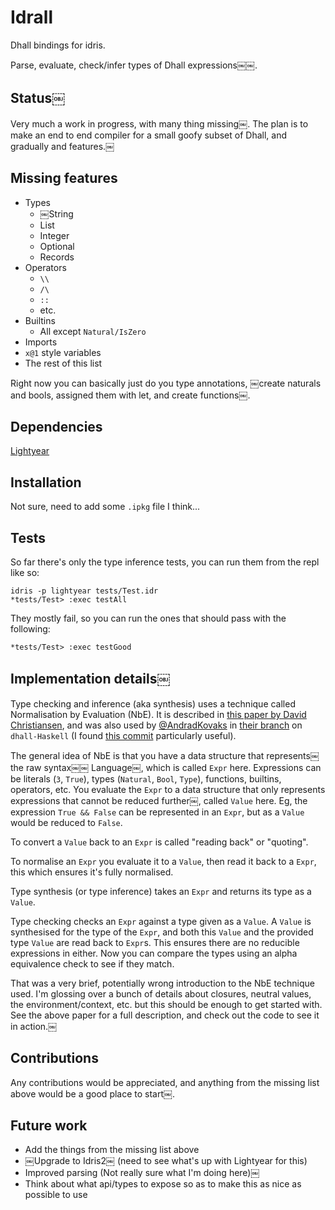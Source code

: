 # Idrall

Dhall bindings for idris.

Parse, evaluate, check/infer types of Dhall expressions￼￼.

## Status￼

Very much a work in progress, with many thing missing￼. The plan is to make an end to end compiler for a small goofy subset of Dhall, and gradually and features.￼

## Missing features

- Types
  - ￼String
  - List
  - Integer
  - Optional
  - Records
- Operators
  - `\\`
  - `/\`
  - `::`
  - etc.
- Builtins
  - All except `Natural/IsZero`
- Imports
- `x@1` style variables
- The rest of this list

Right now you can basically just do you type annotations, ￼create naturals and bools, assigned them with let, and create functions￼.

## Dependencies

[Lightyear](https://github.com/ziman/lightyear)

## Installation

Not sure, need to add some `.ipkg` file I think...

## Tests

So far there's only the type inference tests, you can run them from the repl like so:

```
idris -p lightyear tests/Test.idr
*tests/Test> :exec testAll
```

They mostly fail, so you can run the ones that should pass with the following:

```
*tests/Test> :exec testGood
```

## Implementation details￼

Type checking and inference (aka synthesis) uses a technique called Normalisation by Evaluation (NbE). It is described in [this paper by David Christiansen](http://davidchristiansen.dk/tutorials/implementing-types-hs.pdf), and was also used by [@AndradKovaks](https://github.com/AndrasKovacs) in [their branch](https://github.com/dhall-lang/dhall-haskell/commits/nbe-elaboration) on `dhall-Haskell` (I found [this commit](https://github.com/dhall-lang/dhall-haskell/commit/627a6cdea0170336ff08de34851d8bdf5180571d) particularly useful).

The general idea of NbE is that you have a data structure that represents￼ the raw syntax￼￼ Language￼, which is called `Expr` here. Expressions can be literals (`3`, `True`), types (`Natural`, `Bool`, `Type`), functions, builtins, operators, etc. You evaluate the `Expr` to a data structure that only represents expressions that cannot be reduced further￼, called `Value` here. Eg, the expression `True && False` can be represented in an `Expr`, but as a `Value` would be reduced to `False`. 

To convert a `Value` back to an `Expr` is called "reading back" or "quoting".

To normalise an `Expr` you evaluate it to a `Value`, then read it back to a `Expr`, this which ensures it's fully normalised.

Type synthesis (or type inference) takes an `Expr` and returns its type as a `Value`. 

Type checking checks an `Expr` against a type given as a `Value`. A `Value` is synthesised for the type of the `Expr`, and both this `Value` and the provided type `Value` are read back to `Expr`s. This ensures there are no reducible expressions in either. Now you can compare the types using an alpha equivalence check to see if they match.

That was a very brief, potentially wrong introduction to the NbE technique used. I'm glossing over a bunch of details about closures, neutral values, the environment/context, etc. but this should be enough to get started with. See the above paper for a full description, and check out the code to see it in action.￼

## Contributions

Any contributions would be appreciated, and anything from the missing list above would be a good place to start￼.

## Future work

- Add the things from the missing list above
- ￼Upgrade to Idris2￼ (need to see what's up with Lightyear for this)
- Improved parsing (Not really sure what I'm doing here)￼
- Think about what api/types to expose so as to make this as nice as possible to use
